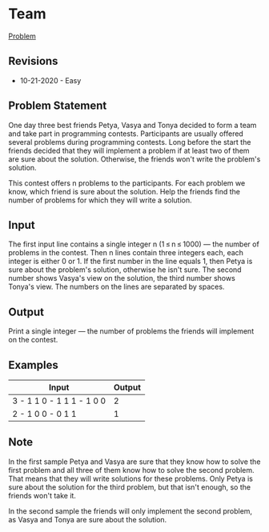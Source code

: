 # Team

[Problem](https://codeforces.com/problemset/problem/231/A)

## Revisions

* 10-21-2020 - Easy

## Problem Statement

One day three best friends Petya, Vasya and Tonya decided to form a team and take part in programming contests. Participants are usually offered several problems during programming contests. Long before the start the friends decided that they will implement a problem if at least two of them are sure about the solution. Otherwise, the friends won't write the problem's solution.

This contest offers n problems to the participants. For each problem we know, which friend is sure about the solution. Help the friends find the number of problems for which they will write a solution.

## Input

The first input line contains a single integer n (1 ≤ n ≤ 1000) — the number of problems in the contest. Then n lines contain three integers each, each integer is either 0 or 1. If the first number in the line equals 1, then Petya is sure about the problem's solution, otherwise he isn't sure. The second number shows Vasya's view on the solution, the third number shows Tonya's view. The numbers on the lines are separated by spaces.

## Output

Print a single integer — the number of problems the friends will implement on the contest.

## Examples
| Input | Output |
| ----- | ------ |
| 3 - 1 1 0 - 1 1 1 - 1 0 0 | 2 |
| 2 - 1 0 0 - 0 1 1 | 1 |

## Note

In the first sample Petya and Vasya are sure that they know how to solve the first problem and all three of them know how to solve the second problem. That means that they will write solutions for these problems. Only Petya is sure about the solution for the third problem, but that isn't enough, so the friends won't take it.

In the second sample the friends will only implement the second problem, as Vasya and Tonya are sure about the solution.
